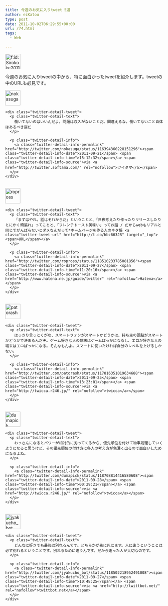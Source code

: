 ```yaml
---
title: 今週のお気に入りtweet 5選
author: eiKatou
type: post
date: 2011-10-02T06:29:55+00:00
url: /74.html
tags:
  - Web

---
```

<div class="section">
  <p>
    <a class="hatena-fotolife" href="http://f.hatena.ne.jp/Sirokoix/20111002193839" target="_blank"><img class="hatena-fotolife hatena-image-left alignnone" title="f:id:Sirokoix:20111002193839p:image:left" src="http://cdn-ak.f.st-hatena.com/images/fotolife/S/Sirokoix/20111002/20111002193839.png" alt="f:id:Sirokoix:20111002193839p:image:left" width="48" height="48" /></a>
  </p>
  
  <p>
    今週のお気に入りtweetの中から、特に面白かったtweetを紹介します。tweetの中のURLも必見です。
  </p>
  
  <div class="twitter-detail twitter-detail-left">
    <div class="twitter-detail-user">
      <a class="twitter-user-screen-name" href="http://twitter.com/nokasuga"> <img src="http://a3.twimg.com/profile_images/1567435927/iiicoooo2_normal.png" alt="nokasuga" width="48" height="48" /><br /> </a>
    </div>
    
    <div class="twitter-detail-tweet">
      <p class="twitter-detail-text">
        働いてないのはいいんだよ。問題は収入がないことだ。間違えるな。働いてないこと自体はあるべき姿だ
      </p>
      
      <p class="twitter-detail-info">
        <a class="twitter-detail-info-permalink" href="http://twitter.com/nokasuga/status/116394360228151296"><span class="twitter-detail-info-date">2011-09-21</span> <span class="twitter-detail-info-time">15:12:32</span></a> <span class="twitter-detail-info-source">via <a href="http://twitter.softama.com/" rel="nofollow">ツイタマ</a></span>
      </p>
    </div>
  </div>
  
  <p>
    <!--more-->
  </p>
  
  <div class="twitter-detail twitter-detail-left">
    <div class="twitter-detail-user">
      <a class="twitter-user-screen-name" href="http://twitter.com/ropross"><br /> <img src="http://a0.twimg.com/profile_images/1259291497/lesser3_normal.jpg" alt="ropross" width="48" height="48" /><br /> </a>
    </div>
    
    <div class="twitter-detail-tweet">
      <p class="twitter-detail-text">
        「まずはやれ。話はそれからだ」ということと、「日夜考えたり作ったりリリースしたりとにかく頑張れ」ってことと、「フレンチトースト美味い」ってお話 / だからwebもリアルと同じでがんばらないとダメなんだって*ホームページを作る人のネタ帳 <a class="twitter-tweet-url" href="http://t.co/hbz663J8" target="_top"><span>URL</span></a>
      </p>
      
      <p class="twitter-detail-info">
        <a class="twitter-detail-info-permalink" href="http://twitter.com/ropross/status/118510233785081856"><span class="twitter-detail-info-date">2011-09-27</span> <span class="twitter-detail-info-time">11:20:16</span></a> <span class="twitter-detail-info-source">via <a href="http://www.hatena.ne.jp/guide/twitter" rel="nofollow">Hatena</a></span>
      </p>
    </div>
  </div>
  
  <div class="twitter-detail twitter-detail-left">
    <div class="twitter-detail-user">
      <a class="twitter-user-screen-name" href="http://twitter.com/patorash"><br /> <img src="http://a1.twimg.com/profile_images/1520397089/_______normal.jpg" alt="patorash" width="48" height="48" /><br /> </a>
    </div>
    
    <div class="twitter-detail-tweet">
      <p class="twitter-detail-text">
        はっきり言っとくがな、スマートフォンがスマートかどうかは、持ち主の頭脳がスマートかどうかで決まるんだぞ。ゲーム好きな人の端末はゲームばっかになるし、エロが好きな人の端末はエロばっかになる。そんなもんよ。スマートに使いたければ自分のレベルを上げるしかない。
      </p>
      
      <p class="twitter-detail-info">
        <a class="twitter-detail-info-permalink" href="http://twitter.com/patorash/status/117816351019634688"><span class="twitter-detail-info-date">2011-09-25</span> <span class="twitter-detail-info-time">13:23:01</span></a> <span class="twitter-detail-info-source">via <a href="http://twicca.r246.jp/" rel="nofollow">twicca</a></span>
      </p>
    </div>
  </div>
  
  <div class="twitter-detail twitter-detail-left">
    <div class="twitter-detail-user">
      <a class="twitter-user-screen-name" href="http://twitter.com/dumapick"><br /> <img src="http://a2.twimg.com/profile_images/695148648/Owl-48_normal.png" alt="dumapick" width="48" height="48" /><br /> </a>
    </div>
    
    <div class="twitter-detail-tweet">
      <p class="twitter-detail-text">
        おっさんになるとパワーが相対的に劣ってくるから、優先順位を付けて物事処理していくようになると思うけど、その優先順位の付け方に各人の考え方が色濃く出るので面白いしためになるよね。
      </p>
      
      <p class="twitter-detail-info">
        <a class="twitter-detail-info-permalink" href="http://twitter.com/dumapick/status/118708814416580608"><span class="twitter-detail-info-date">2011-09-28</span> <span class="twitter-detail-info-time">00:29:21</span></a> <span class="twitter-detail-info-source">via <a href="http://twicca.r246.jp/" rel="nofollow">twicca</a></span>
      </p>
    </div>
  </div>
  
  <div class="twitter-detail twitter-detail-left">
    <div class="twitter-detail-user">
      <a class="twitter-user-screen-name" href="http://twitter.com/jyakucho_bot"><br /> <img src="http://a1.twimg.com/profile_images/1402543628/jyakucho_bot_normal.jpg" alt="jyakucho_bot" width="48" height="48" /><br /> </a>
    </div>
    
    <div class="twitter-detail-tweet">
      <p class="twitter-detail-text">
        どんなに好きでも最後は別れるんです。どちらかが先に死にます。人に逢うということは必ず別れるということです。別れるために逢うんです。だから逢った人が大切なのです。
      </p>
      
      <p class="twitter-detail-info">
        <a class="twitter-detail-info-permalink" href="http://twitter.com/jyakucho_bot/status/118502218952491008"><span class="twitter-detail-info-date">2011-09-27</span> <span class="twitter-detail-info-time">10:48:25</span></a> <span class="twitter-detail-info-source">via <a href="http://twittbot.net/" rel="nofollow">twittbot.net</a></span>
      </p>
    </div>
  </div>
</div>
